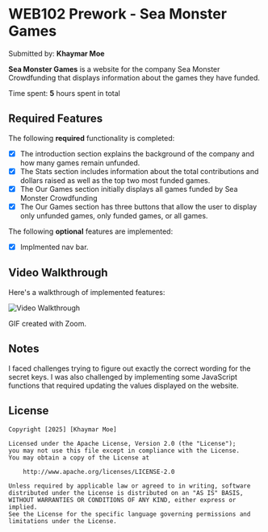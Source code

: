 # WEB102 Prework - **Sea Monster Games**

Submitted by: **Khaymar Moe**

**Sea Monster Games** is a website for the company Sea Monster Crowdfunding that displays information about the games they have funded.

Time spent: **5** hours spent in total

## Required Features

The following **required** functionality is completed:

* [X] The introduction section explains the background of the company and how many games remain unfunded.
* [X] The Stats section includes information about the total contributions and dollars raised as well as the top two most funded games.
* [X] The Our Games section initially displays all games funded by Sea Monster Crowdfunding
* [X] The Our Games section has three buttons that allow the user to display only unfunded games, only funded games, or all games.

The following **optional** features are implemented:

* [X] Implmented nav bar.

## Video Walkthrough

Here's a walkthrough of implemented features:

<img src='https://drive.google.com/file/d/16szi3HfXRSBeM_EGSFivJl58qcgVxy5L/view?usp=sharing' title='Video Walkthrough' width='' alt='Video Walkthrough' />

<!-- Replace this with whatever GIF tool you used! -->
GIF created with Zoom.
<!-- Recommended tools:
[Kap](https://getkap.co/) for macOS
[ScreenToGif](https://www.screentogif.com/) for Windows
[peek](https://github.com/phw/peek) for Linux. -->

## Notes

I faced challenges trying to figure out exactly the correct wording for the secret keys. I was also challenged by implementing some JavaScript functions that required updating the values displayed on the website.

## License

    Copyright [2025] [Khaymar Moe]

    Licensed under the Apache License, Version 2.0 (the "License");
    you may not use this file except in compliance with the License.
    You may obtain a copy of the License at

        http://www.apache.org/licenses/LICENSE-2.0

    Unless required by applicable law or agreed to in writing, software
    distributed under the License is distributed on an "AS IS" BASIS,
    WITHOUT WARRANTIES OR CONDITIONS OF ANY KIND, either express or implied.
    See the License for the specific language governing permissions and
    limitations under the License.
